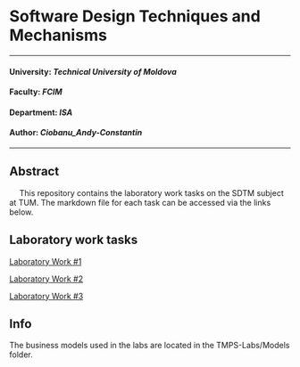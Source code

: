 # Software Design Techniques and Mechanisms
----
#### University: _Technical University of Moldova_
#### Faculty: _FCIM_
#### Department: _ISA_
#### Author: _Ciobanu_Andy-Constantin_
----

## Abstract

&ensp;&ensp; This repository contains the laboratory work tasks on the SDTM subject at TUM. 
The markdown file for each task can be accessed via the links below.  

## Laboratory work tasks

[Laboratory Work #1](https://github.com/andycb479/TMPS-Labs/tree/master/Lab_1)

[Laboratory Work #2](https://github.com/andycb479/TMPS-Labs/tree/master/Lab_2)

[Laboratory Work #3](https://github.com/andycb479/TMPS-Labs/tree/master/Lab_3)

## Info

The business models used in the labs are located in the TMPS-Labs/Models folder.
